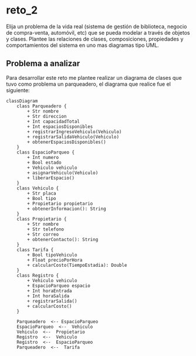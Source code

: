 # reto_2
Elija un problema de la vida real (sistema de gestión de biblioteca, negocio de compra-venta, automóvil, etc) que se pueda modelar a través de objetos y clases. Plantee las relaciones de clases, composiciones, propiedades y comportamientos del sistema en uno mas diagramas tipo UML.
## Problema a analizar
Para desarrollar este reto me plantee realizar un diagrama de clases que tuvo como problema un parqueadero, el diagrama que realice fue el siguiente:
```mermaid
classDiagram
    class Parqueadero {
        + Str nombre
        + Str direccion
        + Int capacidadTotal
        + Int espaciosDisponibles
        + registrarIngresoVehiculo(Vehiculo)
        + registrarSalidaVehiculo(Vehiculo)
        + obtenerEspaciosDisponibles()
    }
    class EspacioParqueo {
        + Int numero
        + Bool estado
        + Vehiculo vehiculo
        + asignarVehiculo(Vehiculo)
        + liberarEspacio()
    }
    class Vehiculo {
        + Str placa
        + Bool tipo
        + Propietario propietario
        + obtenerInformacion(): String
    }
    class Propietario {
        + Str nombre
        + Str telefono
        + Str correo
        + obtenerContacto(): String
    }
    class Tarifa {
        + Bool tipoVehiculo
        + Float precioPorHora
        + calcularCosto(TiempoEstadia): Double
    }
    class Registro {
        + Vehiculo vehiculo
        + EspacioParqueo espacio
        + Int horaEntrada
        + Int horaSalida
        + registrarSalida()
        + calcularCosto()
    }

    Parqueadero  <-- EspacioParqueo 
    EspacioParqueo  <--  Vehiculo 
    Vehiculo  <--  Propietario 
    Registro  <--  Vehiculo 
    Registro  <--  EspacioParqueo 
    Parqueadero  <--  Tarifa
```
